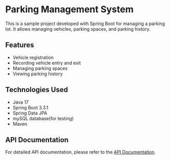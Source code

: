 # Parking Management System

This is a sample project developed with Spring Boot for managing a parking lot. It allows managing vehicles, parking spaces, and parking history.

## Features

- Vehicle registration
- Recording vehicle entry and exit
- Managing parking spaces
- Viewing parking history

## Technologies Used
- Java 17
- Spring Boot 3.3.1
- Spring Data JPA
- mySQL database(for testing)
- Maven

## API Documentation

For detailed API documentation, please refer to the [API Documentation]().



